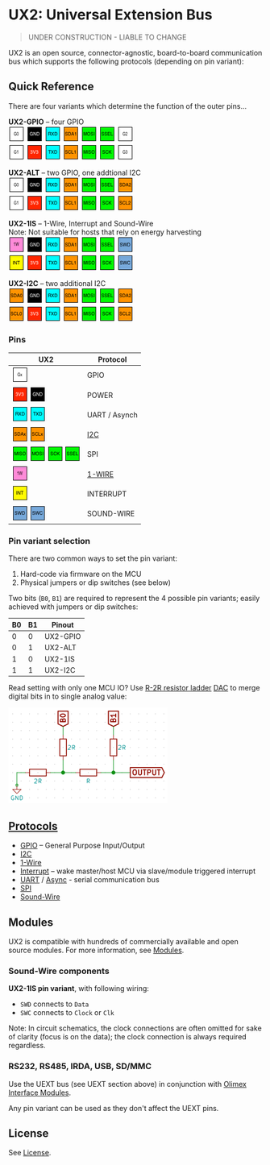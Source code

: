 # UX2: Universal Extension Bus

> UNDER CONSTRUCTION - LIABLE TO CHANGE

UX2 is an open source, connector-agnostic, board-to-board communication bus which supports the following protocols (depending on pin variant):

## Quick Reference

There are four variants which determine the function of the outer pins...

**UX2-GPIO** – four GPIO  
![UX2-GPIO](./img/ux2-gpio.png)

**UX2-ALT** – two GPIO, one addtional I2C  
![UX2-ALT](./img/ux2-alt.png)

**UX2-1IS** – 1-Wire, Interrupt and Sound-Wire  
Note: Not suitable for hosts that rely on energy harvesting  
![UX2-1IS](./img/ux2-1is.png)

**UX2-I2C** – two additional I2C  
![UX2-I2C](./img/ux2-i2c.png)

### Pins

| UX2                                           | Protocol                              |
| --------------------------------------------- | ------------------------------------- |
| ![!Gx](./pin/g.png)                           | GPIO                                  |
| ![3V3](./pin/3v3.png) ![GND](./pin/gnd.png)   | POWER                                 |
| ![RXD](./pin/rxd.png) ![TXD](./pin/txd.png)   | UART / Asynch                         |
| ![SDAx](./pin/sda.png) ![SCLx](./pin/scl.png) | [I2C](./protocols/i2c/README.md)      |
| ![MISO](./pin/miso.png) ![MOSI](./pin/mosi.png) ![SCK](./pin/sck.png) ![SSEL](./pin/ssel.png)  | SPI |
| ![!W](./pin/1w.png)                           | [1-WIRE](./protocols/1wire/README.md) |
| ![!INT](./pin/int.png)                        | INTERRUPT                             |
| ![SWD](./pin/swd.png) ![SWC](./pin/swc.png)   | SOUND-WIRE                            |

### Pin variant selection

There are two common ways to set the pin variant:

1. Hard-code via firmware on the MCU
2. Physical jumpers or dip switches (see below)

Two bits (`B0`, `B1`) are required to represent the 4 possible pin variants; easily achieved with jumpers or dip switches:

| B0 | B1 |  Pinout  |
| -- | -- | -------- |
| 0  | 0  | UX2-GPIO |
| 0  | 1  | UX2-ALT  |
| 1  | 0  | UX2-1IS  |
| 1  | 1  | UX2-I2C  |

Read setting with only one MCU IO? Use [R-2R resistor ladder](https://www.wikiwand.com/en/Resistor_ladder#/R.E2.80.932R_resistor_ladder_network_.28digital_to_analog_conversion.29) [DAC](https://www.wikiwand.com/en/Digital-to-analog_converter) to merge digital bits in to single analog value:

![2-bit DAC using R-2R resitor ladder](./img/2-bit-dac.png)

## [Protocols](./protocols/README.md)

* [GPIO](https://www.wikiwand.com/en/General-purpose_input/output) – General Purpose Input/Output
* [I2C](./protocols/i2c/README.md)
* [1-Wire](./protocols/1wire/README.md)
* [Interrupt](https://www.wikiwand.com/en/Interrupt) – wake master/host MCU via slave/module triggered interrupt
* [UART](https://www.wikiwand.com/en/Universal_asynchronous_receiver/transmitter) / [Async](https://www.wikiwand.com/en/Asynchronous_serial_communication) - serial communication bus
* [SPI](https://www.wikiwand.com/en/Serial_Peripheral_Interface_Bus)
* [Sound-Wire](https://www.mipi.org/specifications/soundwire)

## Modules

UX2 is compatible with hundreds of commercially available and open source modules. For more information, see [Modules](./modules/README.md).

### Sound-Wire components

**UX2-1IS pin variant**, with following wiring:

* `SWD` connects to `Data`
* `SWC` connects to `Clock` or `Clk`

Note: In circuit schematics, the clock connections are often omitted for sake of clarity (focus is on the data); the clock connection is always required regardless.

### RS232, RS485, IRDA, USB, SD/MMC

Use the UEXT bus (see UEXT section above) in conjunction with [Olimex Interface Modules](https://www.olimex.com/Products/Modules/Interface/).

Any pin variant can be used as they don't affect the UEXT pins.

## License

See [License](./LICENSE).
